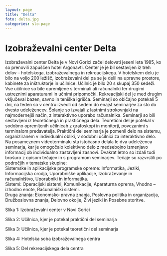 ```yaml
---
layout: page
title: "Delta"
foto: delta.jpg
categories: slo-page
---
```


# Izobraževalni center Delta

Izobraževalni center Delta je v Novi Gorici začel delovati jeseni leta 1985, ko so prenovili zapuščen hotel Argonavti. Center je je bil 
sestavljen iz treh delov – hotelskega, izobraževalnega in rekreacijskega. V hotelskem delu je bilo na voljo 200  ležišč, izobraževalni del 
pa se je delil na upravne prostore, kabinete za inštruktorje in učilnice. Učilnic je bilo 20 s skupaj 350 sedeži. Vse učilnice so bile 
opremljene s terminali ali računalniki ter drugimi ustreznimi aparaturami in učnimi pripomočki. Rekreacijski del je med drugim vključeval 
bazen, savno in teniška igrišča. 
Seminarji so običajno potekali 5 dni, na teden so v centru izvedli od sedem do enajst seminarjev za sto do dvesto udeležencev. Šolanje so 
izvajali z lastnimi strokovnjaki na najmodernejši način, z interaktivno uporabo računalnika. Seminarji so bili sestavljeni iz teoretičnega 
in praktičnega dela. Teoretični del je potekal v sodobno opremljenih učilnicah z grafoskopi in monitorji, povezanimi s terminalom predavatelja. 
Praktični del seminarja je pomenil delo na sistemu, organiziranem v individualni obliki, v sodobni učilnici za interaktivno delo. Na 
posameznem videoterminalu sta istočasno delala le dva udeleženca seminarja, kar je omogočalo kolektivno delo z medsebojno izmenjavo informacij 
ob individualno zastavljeni zasnovi. 
Dvakrat letno so izdali tudi brošuro z opisom tečajev in s programom seminarjev. Tečaje so razvrstili po področjih v tematske skupine:
<br>
Sistemske in aplikacijske programske opreme: Informatika, Jeziki, Informacijska orodja, Uporabniške aplikacije, Izobraževanje in računalništvo, Uporabniki in informatika.
<br>
Sistemi: Operacijski sistemi, Komunikacije, Aparaturna oprema, Vhodno – izhodno enote, Računalniški sistemi.
<br>
Druga znanja: Ekonomsko-pravna znanja, Poslovna politika in organizacija, Družboslovna znanja, Delovno okolje, Živi jeziki in Posebne storitve.


Slika 1: Izobraževalni center v Novi Gorici

 
Slika 2: Učilnica, kjer je potekal praktični del seminarja

Slika 3: Učilnica, kjer je potekal teoretični del seminarja

Slika 4: Hotelska soba izobraževalnega centra

Slika 5: Del rekreacijskega dela centra
